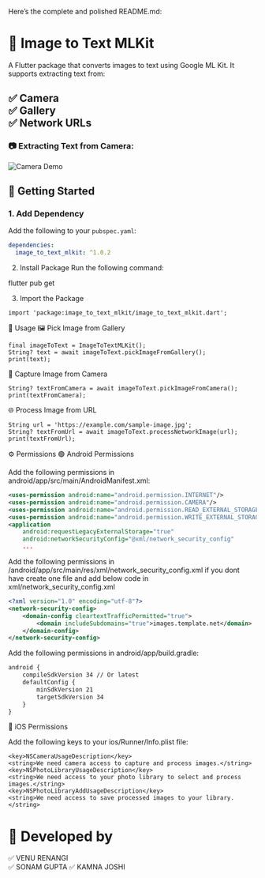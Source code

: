 Here’s the complete and polished README.md:


# 📸 Image to Text MLKit

A Flutter package that converts images to text using Google ML Kit. It supports extracting text from:

✅ Camera  
✅ Gallery  
✅ Network URLs
---
### 📷 Extracting Text from Camera:
![Camera Demo](https://raw.githubusercontent.com/VenuNeosoft/image_to_text_mlkit/main/camera.gif)


## 🚀 Getting Started

### 1. **Add Dependency**
Add the following to your `pubspec.yaml`:
``` yaml
dependencies:
  image_to_text_mlkit: ^1.0.2
  ```
2. Install Package
Run the following command:

flutter pub get

3. Import the Package
``` package
import 'package:image_to_text_mlkit/image_to_text_mlkit.dart';
```

📖 Usage
🖼️ Pick Image from Gallery
``` example gallery image to text
final imageToText = ImageToTextMLKit();
String? text = await imageToText.pickImageFromGallery();
print(text);
```


📸 Capture Image from Camera
``` example camera image to text
String? textFromCamera = await imageToText.pickImageFromCamera();
print(textFromCamera);
```

🌐 Process Image from URL
``` example network url image to text
String url = 'https://example.com/sample-image.jpg';
String? textFromUrl = await imageToText.processNetworkImage(url);
print(textFromUrl);
```


⚙️ Permissions
🟢 Android Permissions

Add the following permissions in android/app/src/main/AndroidManifest.xml:

``` xml
<uses-permission android:name="android.permission.INTERNET"/>
<uses-permission android:name="android.permission.CAMERA"/>
<uses-permission android:name="android.permission.READ_EXTERNAL_STORAGE"/>
<uses-permission android:name="android.permission.WRITE_EXTERNAL_STORAGE"/>
<application
    android:requestLegacyExternalStorage="true"
    android:networkSecurityConfig="@xml/network_security_config"
    ...
 ```
    
Add the following permissions in  /android/app/src/main/res/xml/network_security_config.xml
if you dont have create one file and add below code in xml/network_security_config.xml

``` network_security_config.xml
<?xml version="1.0" encoding="utf-8"?>
<network-security-config>
    <domain-config cleartextTrafficPermitted="true">
        <domain includeSubdomains="true">images.template.net</domain>
    </domain-config>
</network-security-config>
```

Add the following permissions in android/app/build.gradle:

``` xml
android {
    compileSdkVersion 34 // Or latest
    defaultConfig {
        minSdkVersion 21
        targetSdkVersion 34
    }
}
```
🍎 iOS Permissions

Add the following keys to your ios/Runner/Info.plist file:

``` plist
<key>NSCameraUsageDescription</key>
<string>We need camera access to capture and process images.</string>
<key>NSPhotoLibraryUsageDescription</key>
<string>We need access to your photo library to select and process images.</string>
<key>NSPhotoLibraryAddUsageDescription</key>
<string>We need access to save processed images to your library.</string>

```

# 📸 Developed by
✅ VENU RENANGI  
✅ SONAM GUPTA
✅ KAMNA JOSHI